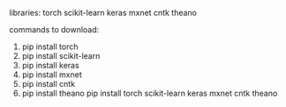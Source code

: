libraries:
	torch
	scikit-learn
	keras
	mxnet
	cntk
	theano

commands to download: 
1) pip install torch
2) pip install scikit-learn
3) pip install keras
4) pip install mxnet
5) pip install cntk
6) pip install theano
pip install torch scikit-learn keras mxnet cntk theano